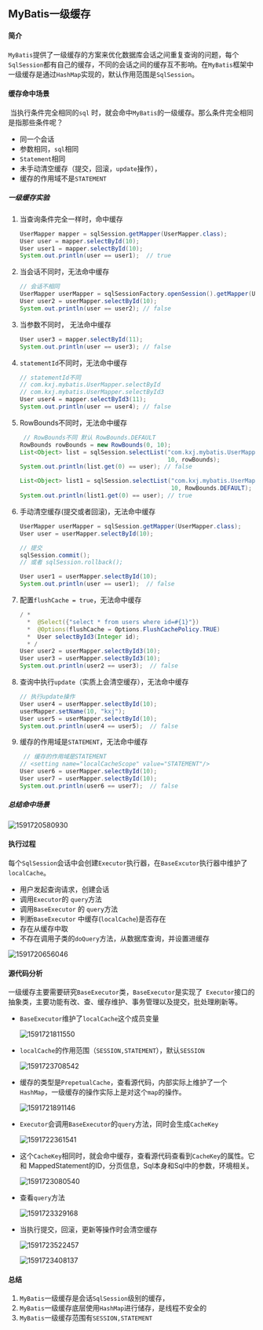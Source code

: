 ## MyBatis一级缓存

#### 简介

​	`MyBatis`提供了一级缓存的方案来优化数据库会话之间重复查询的问题，每个`SqlSession`都有自己的缓存，不同的会话之间的缓存互不影响。在`MyBatis`框架中一级缓存是通过`HashMap`实现的，默认作用范围是`SqlSession`。

#### 缓存命中场景

​	当执行条件完全相同的`sql` 时，就会命中`MyBatis`的一级缓存。那么条件完全相同是指那些条件呢？

- 同一个会话
- 参数相同，`sql`相同
- `Statement`相同
- 未手动清空缓存（提交，回滚，`update`操作），
- 缓存的作用域不是`STATEMENT`

##### 一级缓存实验

1. 当查询条件完全一样时，命中缓存

   ```java
   UserMapper mapper = sqlSession.getMapper(UserMapper.class);
   User user = mapper.selectById(10);
   User user1 = mapper.selectById(10);
   System.out.println(user == user1);  // true
   ```

2. 当会话不同时，无法命中缓存

   ```java
   // 会话不相同
   UserMapper userMapper = sqlSessionFactory.openSession().getMapper(UserMapper.class);
   User user2 = userMapper.selectById(10);
   System.out.println(user == user2); // false
   ```

3. 当参数不同时， 无法命中缓存

   ```java
   User user3 = mapper.selectById(11);
   System.out.println(user == user3); // false
   ```

4. `statementId`不同时，无法命中缓存

   ```java
   // statementId不同
   // com.kxj.mybatis.UserMapper.selectById
   // com.kxj.mybatis.UserMapper.selectById3
   User user4 = mapper.selectById3(11);
   System.out.println(user == user4); // false
   ```

5. RowBounds不同时，无法命中缓存

   ```java
    // RowBounds不同 默认 RowBounds.DEFAULT
   RowBounds rowBounds = new RowBounds(0, 10);
   List<Object> list = sqlSession.selectList("com.kxj.mybatis.UserMapper.selectById",
                                             10, rowBounds);
   System.out.println(list.get(0) == user); // false
   
   List<Object> list1 = sqlSession.selectList("com.kxj.mybatis.UserMapper.selectById",
                                              10, RowBounds.DEFAULT);
   System.out.println(list1.get(0) == user); // true
   ```

6. 手动清空缓存(提交或者回滚)，无法命中缓存

   ```JAVA
   UserMapper userMapper = sqlSession.getMapper(UserMapper.class);
   User user = userMapper.selectById(10);
   
   // 提交
   sqlSession.commit();
   // 或者 sqlSession.rollback();
   
   User user1 = userMapper.selectById(10);
   System.out.println(user == user1);  // false
   ```

7. 配置`flushCache = true`，无法命中缓存

   ```java
   / * 
     *  @Select({"select * from users where id=#{1}"})
     *  @Options(flushCache = Options.FlushCachePolicy.TRUE)
     *  User selectById3(Integer id);
     * /
   User user2 = userMapper.selectById3(10);
   User user3 = userMapper.selectById3(10);
   System.out.println(user2 == user3);  // false
   ```

8. 查询中执行`update`（实质上会清空缓存），无法命中缓存

   ```java
   // 执行update操作
   User user4 = userMapper.selectById(10);
   userMapper.setName(10, "kxj");
   User user5 = userMapper.selectById(10);
   System.out.println(user4 == user5);  // false
   ```

9. 缓存的作用域是`STATEMENT`，无法命中缓存

   ```java
    // 缓存的作用域是STATEMENT
   // <setting name="localCacheScope" value="STATEMENT"/>
   User user6 = userMapper.selectById(10);
   User user7 = userMapper.selectById(10);
   System.out.println(user6 == user7);  // false
   ```

##### 总结命中场景

![1591720580930](https://github.com/kong0827/SpringBoot-Demo/blob/master/mybatis/src/main/resources/img/1591720580930.png)



#### 执行过程

​	每个`SqlSession`会话中会创建`Executor`执行器，在`BaseExcutor`执行器中维护了`localCache`。

- 用户发起查询请求，创建会话
- 调用`Executor`的 `query`方法
- 调用`BaseExecutor` 的 `query`方法
- 判断`BaseExecutor` 中缓存(`localCache`)是否存在
- 存在从缓存中取
- 不存在调用子类的`doQuery`方法，从数据库查询，并设置进缓存

![1591720656046](https://github.com/kong0827/SpringBoot-Demo/blob/master/mybatis/src/main/resources/img/1591720656046.png)

#### 源代码分析

​	一级缓存主要需要研究` BaseExecutor `类，` BaseExecutor `是实现了` Executor`接口的抽象类，主要功能有改、查、缓存维护、事务管理以及提交，批处理刷新等。

- `BaseExecutor`维护了`localCache`这个成员变量

  ![1591721811550](https://github.com/kong0827/SpringBoot-Demo/blob/master/mybatis/src/main/resources/img/1591721811550.png)

- `localCache`的作用范围（`SESSION,STATEMENT`），默认`SESSION`

  ![1591723708542](https://github.com/kong0827/SpringBoot-Demo/blob/master/mybatis/src/main/resources/img/1591723708542.png)

- 缓存的类型是`PrepetualCache`，查看源代码，内部实际上维护了一个`HashMap`，一级缓存的操作实际上是对这个`map`的操作。

  ![1591721891146](https://github.com/kong0827/SpringBoot-Demo/blob/master/mybatis/src/main/resources/img/1591721891146.png)

- `Executor`会调用`BaseExecutor`的`query`方法，同时会生成`CacheKey`

  ![1591722361541](https://github.com/kong0827/SpringBoot-Demo/blob/master/mybatis/src/main/resources/img/1591722361541.png)

- 这个`CacheKey`相同时，就会命中缓存，查看源代码查看到`CacheKey`的属性。它和 MappedStatement的ID，分页信息，Sql本身和Sql中的参数，环境相关。 

  ![1591723080540](https://github.com/kong0827/SpringBoot-Demo/blob/master/mybatis/src/main/resources/img/1591723080540.png)

- 查看`query`方法

  ![1591723329168](https://github.com/kong0827/SpringBoot-Demo/blob/master/mybatis/src/main/resources/img/1591723329168.png)

- 当执行提交，回滚，更新等操作时会清空缓存

  ![1591723522457](https://github.com/kong0827/SpringBoot-Demo/blob/master/mybatis/src/main/resources/img/1591723522457.png)

  ![1591723408137](https://github.com/kong0827/SpringBoot-Demo/blob/master/mybatis/src/main/resources/img/1591723408137.png)

#### 总结

1. `MyBatis`一级缓存是会话`SqlSession`级别的缓存，
2. `MyBatis`一级缓存底层使用`HashMap`进行储存，是线程不安全的
3. `MyBatis`一级缓存范围有`SESSION,STATEMENT`


